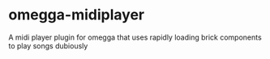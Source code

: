 # omegga-midiplayer
 A midi player plugin for omegga that uses rapidly loading brick components to play songs dubiously

